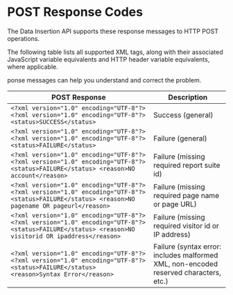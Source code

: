 # POST Response Codes

The Data Insertion API supports these response messages to HTTP POST operations.

The following table lists all supported XML tags, along with their associated JavaScript variable equivalents and HTTP header variable equivalents, where applicable.

 

ponse messages can help you understand and correct the problem.

| POST Response | Description |
|-----------------|---------------|
| `<?xml version="1.0" encoding="UTF-8"?><?xml version="1.0" encoding="UTF-8"?><status>SUCCESS</status>` | Success (general) |
| `<?xml version="1.0" encoding="UTF-8"?><?xml version="1.0" encoding="UTF-8"?><status>FAILURE</status>` | Failure (general) |
| `<?xml version="1.0" encoding="UTF-8"?><?xml version="1.0" encoding="UTF-8"?><status>FAILURE</status> <reason>NO account</reason>` | Failure (missing required report suite id) |
| `<?xml version="1.0" encoding="UTF-8"?><?xml version="1.0" encoding="UTF-8"?><status>FAILURE</status> <reason>NO pagename OR pageurl</reason>` | Failure (missing required page name or page URL) |
| `<?xml version="1.0" encoding="UTF-8"?><?xml version="1.0" encoding="UTF-8"?><status>FAILURE</status> <reason>NO visitorid OR ipaddress</reason>` | Failure (missing required visitor id or IP address) |
| `<?xml version="1.0" encoding="UTF-8"?><?xml version="1.0" encoding="UTF-8"?><status>FAILURE</status> <reason>Syntax Error</reason>` | Failure (syntax error: includes malformed XML, non-encoded reserved characters, etc.) |

